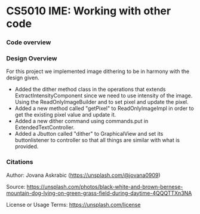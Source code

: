 # CS5010 IME: Working with other code

### Code overview

### Design Overview

For this project we implemented image dithering to be in harmony with the design given.

- Added the dither method class in the operations that extends ExtractIntensityComponent since we need to use intensity of the 
  image. Using the ReadOnlyImageBuilder and to set pixel and update the pixel. 
- Added a new method called "getPixel" to ReadOnlyImageImpl in order to get the existing pixel value and update it.
- Added a new dither command using commands.put in ExtendedTextController.
- Added a Jbutton called "dither" to GraphicalView and set its buttonlistener to controller so that all things are similar with
  what is provided.


### Citations

Author: Jovana Askrabic (https://unsplash.com/@jovana0909)

Source: https://unsplash.com/photos/black-white-and-brown-bernese-mountain-dog-lying-on-green-grass-field-during-daytime-4QQQTTXn3NA

License or Usage Terms: https://unsplash.com/license
